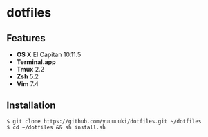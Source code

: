# dotfiles

## Features

- **OS X** El Capitan 10.11.5
- **Terminal.app**
- **Tmux** 2.2
- **Zsh** 5.2
- **Vim** 7.4

## Installation

```
$ git clone https://github.com/yuuuuuki/dotfiles.git ~/dotfiles
$ cd ~/dotfiles && sh install.sh
```
